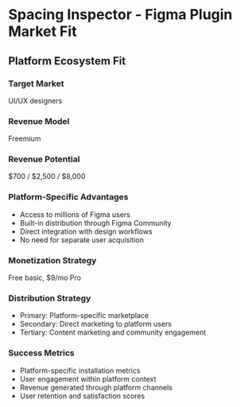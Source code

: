 # Spacing Inspector - Figma Plugin Market Fit

## Platform Ecosystem Fit

### Target Market
UI/UX designers

### Revenue Model
Freemium

### Revenue Potential
$700 / $2,500 / $8,000

### Platform-Specific Advantages
- Access to millions of Figma users
- Built-in distribution through Figma Community
- Direct integration with design workflows
- No need for separate user acquisition

### Monetization Strategy
Free basic, $9/mo Pro

### Distribution Strategy
- Primary: Platform-specific marketplace
- Secondary: Direct marketing to platform users
- Tertiary: Content marketing and community engagement

### Success Metrics
- Platform-specific installation metrics
- User engagement within platform context
- Revenue generated through platform channels
- User retention and satisfaction scores
